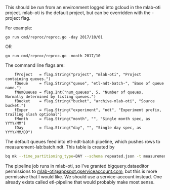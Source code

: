 
This should be run from an environment logged into gcloud in the mlab-oti project.  mlab-oti is the default project, but can be
overridden with the -project flag.

For example:
```
go run cmd/reproc/reproc.go -day 2017/10/01
```
OR
```
go run cmd/reproc/reproc.go -month 2017/10
```

The command line flags are:
```
	fProject   = flag.String("project", "mlab-oti", "Project containing queues.")
	fQueue     = flag.String("queue", "etl-ndt-batch-", "Base of queue name.")
	fNumQueues = flag.Int("num_queues", 5, "Number of queues.  Normally determined by listing queues.")
	fBucket    = flag.String("bucket", "archive-mlab-oti", "Source bucket.")
	fExper     = flag.String("experiment", "ndt", "Experiment prefix, trailing slash optional")
	fMonth     = flag.String("month", "", "Single month spec, as YYYY/MM")
	fDay       = flag.String("day", "", "Single day spec, as YYYY/MM/DD")
```

The default queues feed into etl-ndt-batch pipeline, which pushes rows to measurement-lab:batch.ndt.  This table is created by
```bash
bq mk --time_partitioning_type=DAY --schema repeated.json -t measurement-lab:batch.ndt
```

The pipeline job runs in mlab-oti, so I've granted bigquery.dataeditor permissions 
to mlab-oti@appspot.gserviceaccount.com, but this is more permissive that I would like.  We should use a service-account
instead.  One already exists called etl-pipeline that would
probably make most sense.

